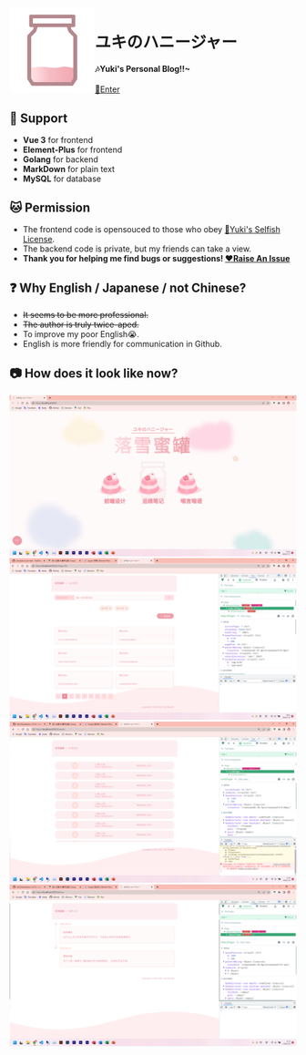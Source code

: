 <img width="150" height="150" align="left" style="float: left;" alt="Yuki" src="./.github/sign.gif">

# ユキのハニージャー  
#### 🎶Yuki's Personal Blog!!~  
[🚀Enter](http://me.ooo.cat)  

## 🍪 Support
+ **Vue 3** for frontend  
+ **Element-Plus** for frontend  
+ **Golang** for backend  
+ **MarkDown** for plain text  
+ **MySQL** for database  

## 🐱 Permission
+ The frontend code is opensouced to those who obey [📕Yuki's Selfish License](./LICENSE).  
+ The backend code is private, but my friends can take a view.  
+ **Thank you for helping me find bugs or suggestions! [❤️Raise An Issue](https://github.com/YukiChiyoda/Jar/issues)**  

## ❓ Why English / Japanese / not Chinese?
+ ~~It seems to be more professional.~~  
+ ~~The author is truly twice-aped.~~  
+ To improve my poor English😭.  
+ English is more friendly for communication in Github.  

## 📷 How does it look like now?
![ScreenShot](./.github/demo.png)   
![ScreenShot](./.github/demo-SearchPage.png)   
![ScreenShot](./.github/demo-LinkPage.png)   
![ScreenShot](./.github/demo-AboutPage.png)   